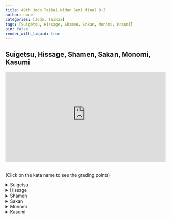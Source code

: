 ```yaml
---
title: 49th Jodo Taikai Nidan Semi final 0-3
author: none
categories: [Jodo, Taikai]
tags: [Suigetsu, Hissage, Shamen, Sakan, Monomi, Kasumi]
pin: false
render_with_liquid: true
---
```


## Suigetsu, Hissage, Shamen, Sakan, Monomi, Kasumi


<style>
.yt {
  position: relative;
  display: block;
  width: 100%; /* width of iframe wrapper */
  height: 0;
  margin: auto;
  padding: 0% 0% 56.25%; /* 16:9 ratio */
  overflow: hidden;
}
.yt iframe {
  position: absolute;
  top: 0; bottom: 0; left: 0;
  width: 100%;
  height: 100%;
  border: 0;
}
</style>


<div class="yt">
  <iframe width="560" height="315" src="https://www.youtube-nocookie.com/embed/D6hgyU_vctw?start=12" allowfullscreen></iframe>
</div>

<!--VID2
<div class="yt">
  <iframe width="560" height="315" src="https://www.youtube-nocookie.com/embed/D6hgyU_vctw2?start=122" allowfullscreen></iframe>
</div>
VID2-->


<br>(Click on the kata name to see the grading points)


<details>
<summary>
Suigetsu
</summary>
<blockquote>
Uchi:<br>
1) Are you correctly cutting Shi's Shomen?<br>
2) After taking sufficient Maai from Hasso-no-kamae are you correctly adopting the Chu- dan no Kamae?
</blockquote>
<blockquote>
Shi:<br>
1) After moving your body diagonally forwards and to the right, are you correctly thrusting Uchi's Suigetsu by pulling back your left shoulder?<br>
2) Have you correctly adopted Hikiotoshi-no-kamae?<br>
3) How is the strength of your Hikiotoshiuchi?
</blockquote>
</details>

<details>
<summary>
Hissage
</summary>
<blockquote>
Uchi:<br>
1) Is the Tachi's Kissaki equally aligned with the Jo in Awase?<br>
2) From Hidari-jodan-no-kamae are you correctly cutting the Shomen?<br>
3) Have you had Kuritsuke correctly performed on you?
</blockquote>
<blockquote>
Shi:<br>
1) Is the Josaki equally aligned with the Tachi in Awase?<br>
2) From a correct Kuritsuke are you correctly thrusting the Suigetsu?
</blockquote>
</details>

<details>
<summary>
Shamen
</summary>
<blockquote>
Uchi:<br>
1) Are you correctly cutting Shomen to a line parallel to the floor?<br>
2) After taking sufficient Maai are you correctly adopting Hidari-jodan-no-kamae?
</blockquote>
<blockquote>
Shi:<br>
1) After moving your body diagonally forwards and to the right, are you correctly dividing the Jo into four equal parts, sliding your right hand and striking Uchi's temple with the Josaki?<br>
2) Are you correctly thrusting Uchi's Suigetsu?
</blockquote>
</details>

<details>
<summary>
Sakan
</summary>
<blockquote>
Uchi:<br>
1) Are you correctly thrusting Shi's Suigetsu?<br>
2) After the Tachi is struck and you move backwards, are you doing so with your right, then left and right foot?<br>
3) Is your Chudan and Hasso-no-kamae correct?
</blockquote>
<blockquote>
Shi:<br>
1) Are you taking an appropriate amount of Maai when you go into Ma Hanmi and move backwards to parry the Kensaki that has been thrust at you?<br>
2) When you strike the Tachi is your right foot forwards?<br>
3) Aligning your left foot to your right foot, are you carrying out the Hikiotoshi in a large movement after holding the entire Jo in both hands?
</blockquote>
</details>

<details>
<summary>
Monomi
</summary>
<blockquote>
Uchi:<br>
1) Are you cutting Shi's Shomen to a line parallel with the floor?<br>
2) Have you correctly adopted Hidari-jodan-no-kamae?
</blockquote>
<blockquote>
Shi:<br>
1) How is your Ashi Sabaki (footwork)?<br>
2) Are you striking Uchi's wrist after rotating the Jo in a large movement?<br>
3) Are you correctly executing Kaeshizuki?
</blockquote>
</details>

<details>
<summary>
Kasumi
</summary>
<blockquote>
Ushi:<br>
1) Stepping forwards with your left then right from a Nisoku-ittou-no-maai are you correctly cutting<br>
Shomen?<br>
2) After having Taiatari performed on you are you correctly moving backwards?
</blockquote>
<blockquote>
Shi:<br>
1) When you strike in Gyakuteuchi how is your posture and attack?<br>
2) Are you correctly performing Hikiotoshi-no-kamae and Taiatari?
</blockquote>
</details>

